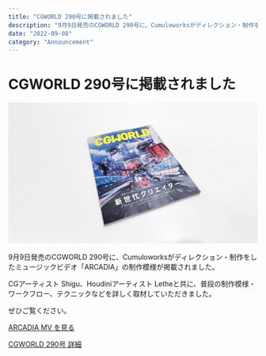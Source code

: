 ```yaml
---
title: "CGWORLD 290号に掲載されました"
description: "9月9日発売のCGWORLD 290号に、Cumuloworksがディレクション・制作をしたミュージックビデオ「ARCADIA」の制作模様が掲載されました。"
date: "2022-09-08"
category: "Announcement"
---
```


# CGWORLD 290号に掲載されました

![](./cgworld-290/cgw.jpg)

9月9日発売のCGWORLD 290号に、Cumuloworksがディレクション・制作をしたミュージックビデオ「ARCADIA」の制作模様が掲載されました。

CGアーティスト Shigu、Houdiniアーティスト Letheと共に、普段の制作模様・ワークフロー、テクニックなどを詳しく取材していただきました。

ぜひご覧ください。

[ARCADIA MV を見る](https://cumulo.works/projects/arcadia)

[CGWORLD 290号 詳細](https://cgworld.jp/magazine/cgw290.html)

